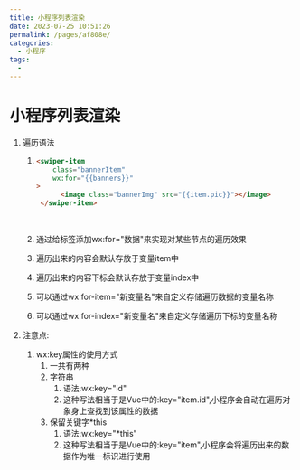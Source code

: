 ```yaml
---
title: 小程序列表渲染
date: 2023-07-25 10:51:26
permalink: /pages/af808e/
categories:
  - 小程序
tags:
  - 
---
```

# 小程序列表渲染

1. 遍历语法
   1. ```html
      <swiper-item 
          class="bannerItem"
          wx:for="{{banners}}"
      >
            <image class="bannerImg" src="{{item.pic}}"></image>
       </swiper-item>
      ```

      ​

   2. 通过给标签添加wx:for="数据"来实现对某些节点的遍历效果

   3. 遍历出来的内容会默认存放于变量item中

   4. 遍历出来的内容下标会默认存放于变量index中

   5. 可以通过wx:for-item="新变量名"来自定义存储遍历数据的变量名称

   6. 可以通过wx:for-index="新变量名"来自定义存储遍历下标的变量名称

2. 注意点:

   1. wx:key属性的使用方式
      1. 一共有两种
      2. 字符串
         1. 语法:wx:key="id"
         2. 这种写法相当于是Vue中的:key="item.id",小程序会自动在遍历对象身上查找到该属性的数据
      3. 保留关键字*this
         1. 语法:wx:key="*this"
         2. 这种写法相当于是Vue中的:key="item",小程序会将遍历出来的数据作为唯一标识进行使用